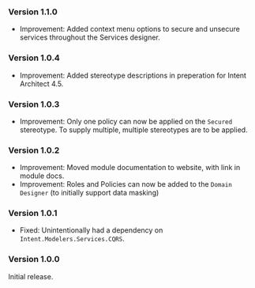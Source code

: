 ### Version 1.1.0

- Improvement: Added context menu options to secure and unsecure services throughout the Services designer.

### Version 1.0.4

- Improvement: Added stereotype descriptions in preperation for Intent Architect 4.5. 

### Version 1.0.3

- Improvement: Only one policy can now be applied on the `Secured` stereotype. To supply multiple, multiple stereotypes are to be applied.

### Version 1.0.2

- Improvement: Moved module documentation to website, with link in module docs.
- Improvement: Roles and Policies can now be added to the `Domain Designer` (to initially support data masking)

### Version 1.0.1

- Fixed: Unintentionally had a dependency on `Intent.Modelers.Services.CQRS`.

### Version 1.0.0

Initial release.